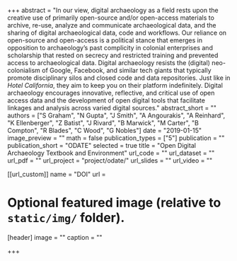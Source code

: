 +++
abstract = "In our view, digital archaeology as a field rests upon the creative use of primarily open-source and/or open-access materials to archive, re-use, analyze and communicate archaeological data, and the sharing of digital archaeological data, code and workflows. Our reliance on open-source and open-access is a political stance that emerges in opposition to archaeology’s past complicity in colonial enterprises and scholarship that rested on secrecy and restricted training and prevented access to archaeological data. Digital archaeology resists the (digital) neo-colonialism of Google, Facebook, and similar tech giants that typically promote disciplinary silos and closed code and data repositories. Just like in *Hotel California*, they aim to keep you on their platform indefinitely. Digital archaeology encourages innovative, reflective, and critical use of open access data and the development of open digital tools that facilitate linkages and analysis across varied digital sources."
abstract_short = ""
authors = ["S Graham", "N Gupta", "J Smith", "A Angourakis", "A Reinhard", "K Ellenberger", "Z Batist", "J Rivard", "B Marwick", "M Carter", "B Compton", "R Blades", "C Wood", "G Nobles"]
date = "2019-01-15"
image_preview = ""
math = false
publication_types = ["5"]
publication = ""
publication_short = "ODATE"
selected = true
title = "Open Digital Archaeology Textbook and Environment"
url_code = ""
url_dataset = ""
url_pdf = ""
url_project = "project/odate/"
url_slides = ""
url_video = ""

[[url_custom]]
name = "DOI"
url = <a href="https://o-date.github.io/draft/book/" target="_ blank"></a>

# Optional featured image (relative to `static/img/` folder).
[header]
image = ""
caption = ""


+++
